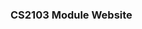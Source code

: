 <link rel="stylesheet" href="css/main.css">

### CS2103 Module Website

<include src="contents/overview/index.html" />

<include src="contents/week1/index.html" />
